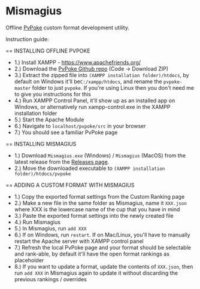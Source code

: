# Mismagius

Offline [PvPoke](https://github.com/pvpoke/pvpoke) custom format development utility.

Instruction guide:

== INSTALLING OFFLINE PVPOKE
* 1.) Install XAMPP - https://www.apachefriends.org/
* 2.) Download the [PvPoke Github repo](https://github.com/pvpoke/pvpoke) (Code -> Download ZIP) 
* 3.) Extract the zipped file into `(XAMPP installation folder)/htdocs`, by default on Windows it'll be`C:/xampp/htdocs`, and rename the `pvpoke-master` folder to just `pvpoke`. If you're using Linux then you don't need me to give you instructions for this
* 4.) Run XAMPP Control Panel, it'll show up as an installed app on Windows, or alternatively run xampp-control.exe in the XAMPP installation folder
* 5.) Start the Apache Module
* 6.) Navigate to `localhost/pvpoke/src` in your browser
* 7.) You should see a familiar PvPoke page 

== INSTALLING MISMAGIUS
* 1.) Download `Mismagius.exe` (Windows) / `Mismagius` (MacOS) from the latest release from the [Releases page](https://github.com/RedSpah/Mismagius/releases).
* 2.) Move the downloaded executable to `(XAMPP installation folder)/htdocs/pvpoke`

== ADDING A CUSTOM FORMAT WITH MISMAGIUS
* 1.) Copy the exported format settings from the Custom Ranking page
* 2.) Make a new file in the same folder as Mismagius, name it `XXX.json` where XXX is the lowercase name of the cup that you have in mind
* 3.) Paste the exported format settings into the newly created file
* 4.) Run Mismagius
* 5.) In Mismagius, run `add XXX`
* 6.) If on Windows, run `restart`. If on Mac/Linux, you'll have to manually restart the Apache server with XAMPP control panel
* 7.) Refresh the local PvPoke page and your format should be selectable and rank-able, by default it'll have the open format rankings as placeholder
* 8.) If you want to update a format, update the contents of `XXX.json`, then run `add XXX` in Mismagius again to update it without discarding the previous rankings / overrides
